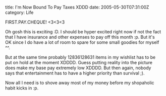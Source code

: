 title: I'm Now Bound To Pay Taxes XDDD
date: 2005-05-30T07:31:00Z
category: Life

FIRST.PAY.CHEQUE! <3<3<3

Oh gosh this is exciting :D. I should be hyper excited right now if not the fact that I have insurance and other expenses to pay off this month :p. But it's OK since I do have a lot of room to spare for some small goodies for myself ^^.

But at the same time probably 12836128631 items in my wishlist has to be put on hold at the moment XDDDD. Guess putting reality into the picture does make my base pay extremely low XDDDD. But then again, nobody says that entertainment has to have a higher priority than survival ;).

Now all I need is to shove away most of my money before my shopaholic habit kicks in :p.
